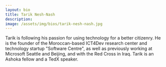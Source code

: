 ```yaml
---
layout: bio
title: Tarik Nesh-Nash
description:
image: /assets/img/bios/tarik-nesh-nash.jpg
---
```

Tarik is following his passion for using technology for a better citizenry. He is the founder of the Moroccan-based ICT4Dev research center and technology startup "Software Centre", as well as previously working at Microsoft Seattle and Beijing, and with the Red Cross in Iraq. Tarik is an Ashoka fellow and a TedX speaker.
